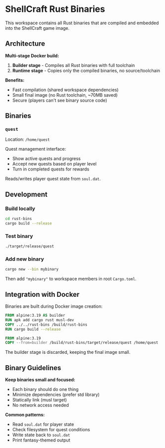 # ShellCraft Rust Binaries

This workspace contains all Rust binaries that are compiled and embedded into the ShellCraft game image.

## Architecture

**Multi-stage Docker build:**
1. **Builder stage** - Compiles all Rust binaries with full toolchain
2. **Runtime stage** - Copies only the compiled binaries, no source/toolchain

**Benefits:**
- Fast compilation (shared workspace dependencies)
- Small final image (no Rust toolchain, ~70MB saved)
- Secure (players can't see binary source code)

## Binaries

### `quest`
Location: `/home/quest`

Quest management interface:
- Show active quests and progress
- Accept new quests based on player level
- Turn in completed quests for rewards

Reads/writes player quest state from `soul.dat`.

## Development

### Build locally
```bash
cd rust-bins
cargo build --release
```

### Test binary
```bash
./target/release/quest
```

### Add new binary
```bash
cargo new --bin mybinary
```

Then add `"mybinary"` to workspace members in root `Cargo.toml`.

## Integration with Docker

Binaries are built during Docker image creation:

```dockerfile
FROM alpine:3.19 AS builder
RUN apk add cargo rust musl-dev
COPY ../../rust-bins /build/rust-bins
RUN cargo build --release

FROM alpine:3.19
COPY --from=builder /build/rust-bins/target/release/quest /home/quest
```

The builder stage is discarded, keeping the final image small.

## Binary Guidelines

**Keep binaries small and focused:**
- Each binary should do one thing
- Minimize dependencies (prefer std library)
- Statically link (musl target)
- No network access needed

**Common patterns:**
- Read `soul.dat` for player state
- Check filesystem for quest conditions
- Write state back to `soul.dat`
- Print fantasy-themed output
